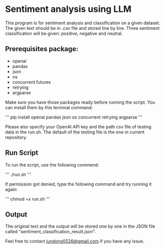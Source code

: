 # Sentiment analysis using LLM

This program is for sentiment analysis and classification on a given dataset. The given text should be in .csv file and stored line by line. Three sentiment classification will be given: positive, negative and neutral. 

## Prerequisites package:
- openai
- pandas
- json
- os
- concurrent.futures
- retrying
- argparse

Make sure you have those packages ready before running the script. You can install them by this terminal command:

'''
pip install openai pandas json os concurrent retrying argparse
'''


Please also specify your OpenAI API key and the path csv file of testing data in the run.sh. The default of the testing file is the one in current repository.

## Run Script
To run the script, use the following commend:

'''
./run.sh
'''

If permission got denied, type the following command and try running it again:


'''
chmod +x run.sh
'''

## Output
The original text and the output will be stored one by one in the JSON file called "sentiment_classification_result.json".


Feel free to contact jundong0526@gmail.com if you have any issue.